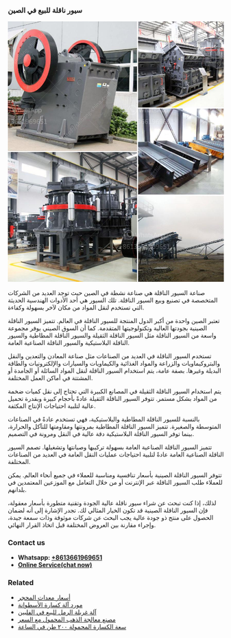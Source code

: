 <h3>سيور ناقلة للبيع في الصين</h3><img src='1701852308.jpg' alt=''><p>صناعة السيور الناقلة هي صناعة نشطة في الصين حيث توجد العديد من الشركات المتخصصة في تصنيع وبيع السيور الناقلة. تلك السيور هي أحد الأدوات الهندسية الحديثة التي تستخدم لنقل المواد من مكان لآخر بسهولة وكفاءة.</p><p>تعتبر الصين واحدة من أكبر الدول المنتجة للسيور الناقلة في العالم. تتميز السيور الناقلة الصينية بجودتها العالية وتكنولوجيتها المتقدمة. كما أن السوق الصيني يوفر مجموعة واسعة من السيور الناقلة مثل السيور الناقلة الثقيلة والسيور الناقلة المطاطية والسيور الناقلة البلاستيكية والسيور الناقلة الصناعية العامة.</p><p>تستخدم السيور الناقلة في العديد من الصناعات مثل صناعة المعادن والتعدين والنقل والبتروكيماويات والزراعة والمواد الغذائية والكيماويات والسيارات والإلكترونيات والطاقة البديلة وغيرها. بصفة عامة، يتم استخدام السيور الناقلة لنقل المواد السائلة أو الجامدة أو المشتتة في أماكن العمل المختلفة.</p><p>يتم استخدام السيور الناقلة الثقيلة في المصانع الكبيرة التي تحتاج إلى نقل كميات ضخمة من المواد بشكل مستمر. تتوفر السيور الناقلة الثقيلة عادةً بأحجام كبيرة وبقدرة تحميل عالية لتلبية احتياجات الإنتاج المكثفة.</p><p>بالنسبة للسيور الناقلة المطاطية والبلاستيكية، فهي تستخدم عادةً في الصناعات المتوسطة والصغيرة. تتميز السيور الناقلة المطاطية بمرونتها ومقاومتها للتآكل والحرارة، بينما توفر السيور الناقلة البلاستيكية دقة عالية في النقل ومرونة في التصميم.</p><p>تتميز السيور الناقلة الصناعية العامة بسهولة تركيبها وصيانتها وتشغيلها. تصمم السيور الناقلة الصناعية العامة عادةً لتلبية احتياجات عمليات النقل العامة في العديد من الصناعات المختلفة.</p><p>تتوفر السيور الناقلة الصينية بأسعار تنافسية ومناسبة للعملاء في جميع أنحاء العالم. يمكن للعملاء طلب السيور الناقلة عبر الإنترنت أو من خلال التعامل مع الموزعين المعتمدين في بلدانهم.</p><p>لذلك، إذا كنت تبحث عن شراء سيور ناقلة عالية الجودة وتقنية متطورة بأسعار معقولة، فإن السيور الناقلة الصينية قد تكون الخيار المثالي لك. تجدر الإشارة إلى أنه لضمان الحصول على منتج ذو جودة عالية يجب البحث عن شركات موثوقة وذات سمعة جيدة، وإجراء مقارنة بين العروض المختلفة قبل اتخاذ القرار النهائي.</p><h3>Contact us</h3><ul><li><strong>Whatsapp:&nbsp;<a href="https://wa.me/8613661969651">+8613661969651</a></strong></li><li><a href="https://swt.shibang-china.com/?git&amp;zhl&amp;سيور ناقلة للبيع في الصين"><strong>Online Service(chat now)</strong></a></li></ul><h3>Related</h3><ul><li><a href='أسعار معدات المحجر.md'>أسعار معدات المحجر</a></li><li><a href='مورد آلة كسارة الأسطوانة.md'>مورد آلة كسارة الأسطوانة</a></li><li><a href='آلة غربلة الرمل للبيع في الفلبين.md'>آلة غربلة الرمل للبيع في الفلبين</a></li><li><a href='مصنع معالجة الذهب المحمول مع السعر.md'>مصنع معالجة الذهب المحمول مع السعر</a></li><li><a href='سعة الكسارة المحمولة ٢٠٠ طن في الساعة.md'>سعة الكسارة المحمولة ٢٠٠ طن في الساعة</a></li></ul>